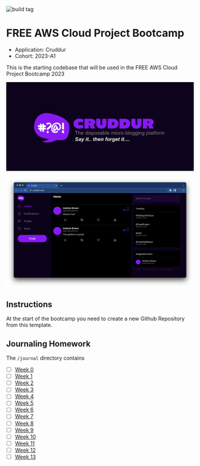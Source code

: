 ![build tag](https://codebuild.us-east-1.amazonaws.com/badges?uuid=eyJlbmNyeXB0ZWREYXRhIjoiVE9hanQ0TU15NEx0WU9uSTBEUXloeThUVjlCS1ptM3dObHpFR1RzS01VNHRPQnMwVVRhVlNkV3g0Rm9NcGhmRWlobHRxUXIvYm9EdnlBUG5HbkhyWUxZPSIsIml2UGFyYW1ldGVyU3BlYyI6Ii9VUTNCT09Sb3RqYSt2UE4iLCJtYXRlcmlhbFNldFNlcmlhbCI6MX0%3D&branch=main)
# FREE AWS Cloud Project Bootcamp

- Application: Cruddur
- Cohort: 2023-A1

This is the starting codebase that will be used in the FREE AWS Cloud Project Bootcamp 2023

![Cruddur Graphic](_docs/assets/cruddur-banner.jpg)

![Cruddur Screenshot](_docs/assets/cruddur-screenshot.png)

## Instructions

At the start of the bootcamp you need to create a new Github Repository from this template.

## Journaling Homework

The `/journal` directory contains

- [ ] [Week 0](journal/week0.md)
- [ ] [Week 1](journal/week1.md)
- [ ] [Week 2](journal/week2.md)
- [ ] [Week 3](journal/week3.md)
- [ ] [Week 4](journal/week4.md)
- [ ] [Week 5](journal/week5.md)
- [ ] [Week 6](journal/week6.md)
- [ ] [Week 7](journal/week7.md)
- [ ] [Week 8](journal/week8.md)
- [ ] [Week 9](journal/week9.md)
- [ ] [Week 10](journal/week10.md)
- [ ] [Week 11](journal/week11.md)
- [ ] [Week 12](journal/week12.md)
- [ ] [Week 13](journal/week13.md)
